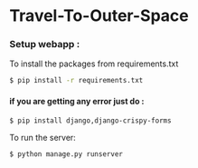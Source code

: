 # Travel-To-Outer-Space



### Setup webapp :

To install the packages from requirements.txt
```sh 
$ pip install -r requirements.txt
```
#### if you are getting any error just do :
```sh 
$ pip install django,django-crispy-forms
```
To run the server:
```sh 
$ python manage.py runserver 
``` 
